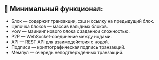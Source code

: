 ## 🎯 Минимальный функционал:

-   Блок — содержит транзакции, хэш и ссылку на предыдущий блок.
-   Цепочка блоков — массив валидных блоков.
-   PoW — майнинг нового блока с заданной сложностью.
-   P2P — WebSocket-соединение между нодами.
-   API — REST API для взаимодействия с нодой.
-   Подписи — криптографическая подпись транзакций.
-   Мемпул — очередь неподтверждённых транзакций.
